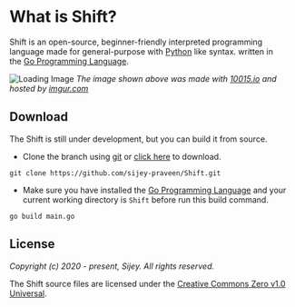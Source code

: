 # What is Shift?

Shift is an open-source, beginner-friendly interpreted programming language made for general-purpose with [Python](https://www.python.org/) like syntax. written in the [Go Programming Language](https://go.dev/).

![Loading Image](https://i.imgur.com/PWApeD1.png)
*The image shown above was made with [10015.io](https://10015.io/tools/code-to-image-converter) and hosted by [imgur.com](https://imgur.com)*

## Download

The Shift is still under development, but you can build it from source.

- Clone the branch using [git](https://git-scm.com/) or [click here](https://github.com/sijey-praveen/Shift/archive/refs/heads/Sijey.zip) to download.
```
git clone https://github.com/sijey-praveen/Shift.git
```

- Make sure you have installed the [Go Programming Language](https://go.dev/) and your current working directory is `Shift` before run this build command.

```
go build main.go
```

## License

*Copyright (c) 2020 - present, Sijey. All rights reserved.*

The Shift source files are licensed under the [Creative Commons Zero v1.0 Universal](https://creativecommons.org/).
